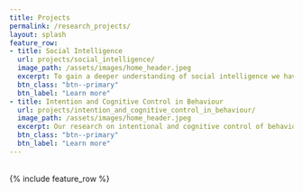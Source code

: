```yaml
---
title: Projects
permalink: /research_projects/
layout: splash
feature_row:
- title: Social Intelligence
  url: projects/social_intelligence/
  image_path: /assets/images/home_header.jpeg
  excerpt: To gain a deeper understanding of social intelligence we have to understand social behavior on at least three different levels <strong>Sensorimotor</strong> level, <strong>Symbolic</strong> level, and <strong>Cultural</strong> level.
  btn_class: "btn--primary"
  btn_label: "Learn more"
- title: Intention and Cognitive Control in Behaviour
  url: projects/intention_and_cognitive_control_in_behaviour/
  image_path: /assets/images/home_header.jpeg
  excerpt: Our research on intentional and cognitive control of behavior tries to understand to what degree humans can freely decide what they do and how they can flexibly adapt their behavior to changing environmental demands.
  btn_class: "btn--primary"
  btn_label: "Learn more"
---
```


<br />
<div class="grid__wrapper">
{% include feature_row %}
</div>
